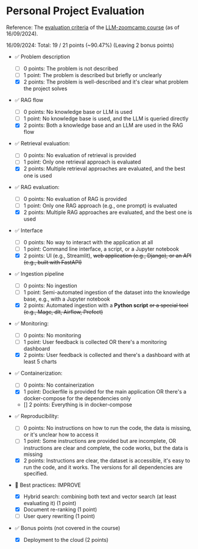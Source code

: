 # Personal Project Evaluation

Reference: The [evaluation criteria](https://github.com/DataTalksClub/llm-zoomcamp/blob/main/project.md#evaluation-criteria) of the [LLM-zoomcamp course](https://github.com/DataTalksClub/llm-zoomcamp) (as of 16/09/2024).

16/09/2024: Total: 19 / 21 points (~90.47%) (Leaving 2 bonus points)

- ✅ Problem description
  - [ ] 0 points: The problem is not described
  - [ ] 1 point: The problem is described but briefly or unclearly
  - [x] 2 points: The problem is well-described and it's clear what problem the project solves

- ✅ RAG flow
  - [ ] 0 points: No knowledge base or LLM is used
  - [ ] 1 point: No knowledge base is used, and the LLM is queried directly
  - [x] 2 points: Both a knowledge base and an LLM are used in the RAG flow

- ✅ Retrieval evaluation:
  - [ ] 0 points: No evaluation of retrieval is provided
  - [ ] 1 point: Only one retrieval approach is evaluated
  - [x] 2 points: Multiple retrieval approaches are evaluated, and the best one is used

- ✅ RAG evaluation:
  - [ ] 0 points: No evaluation of RAG is provided
  - [ ] 1 point: Only one RAG approach (e.g., one prompt) is evaluated
  - [x] 2 points: Multiple RAG approaches are evaluated, and the best one is used

- ✅ Interface
  - [ ] 0 points: No way to interact with the application at all
  - [ ] 1 point: Command line interface, a script, or a Jupyter notebook
  - [x] 2 points: UI (e.g., Streamlit), ~~web application (e.g., Django), or an API (e.g., built with FastAPI)~~

- ✅ Ingestion pipeline
  - [ ] 0 points: No ingestion
  - [ ] 1 point: Semi-automated ingestion of the dataset into the knowledge base, e.g., with a Jupyter notebook
  - [x] 2 points: Automated ingestion with a **Python script** ~~or a special tool (e.g., Mage, dlt, Airflow, Prefect)~~

- ✅ Monitoring:
  - [ ] 0 points: No monitoring
  - [ ] 1 point: User feedback is collected OR there's a monitoring dashboard
  - [x] 2 points: User feedback is collected and there's a dashboard with at least 5 charts

- ✅ Containerization:
  - [ ] 0 points: No containerization
  - [x] 1 point: Dockerfile is provided for the main application OR there's a docker-compose for the dependencies only
  - [] 2 points: Everything is in docker-compose

- ✅ Reproducibility:
  - [ ] 0 points: No instructions on how to run the code, the data is missing, or it's unclear how to access it
  - [ ] 1 point: Some instructions are provided but are incomplete, OR instructions are clear and complete, the code works, but the data is missing
  - [x] 2 points: Instructions are clear, the dataset is accessible, it's easy to run the code, and it works. The versions for all dependencies are specified.

- 🚧 Best practices: IMPROVE
  - [x] Hybrid search: combining both text and vector search (at least evaluating it) (1 point)
  - [x] Document re-ranking (1 point)
  - [ ] User query rewriting (1 point)

- ✅ Bonus points (not covered in the course)
  - [x]  Deployment to the cloud (2 points)